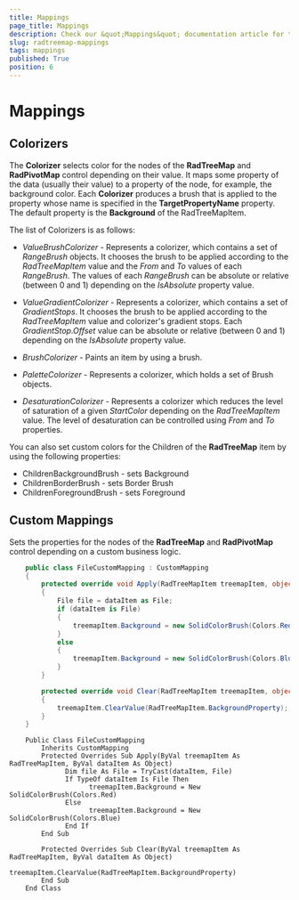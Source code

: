 ```yaml
---
title: Mappings
page_title: Mappings
description: Check our &quot;Mappings&quot; documentation article for the RadTreeMap {{ site.framework_name }} control.
slug: radtreemap-mappings
tags: mappings
published: True
position: 6
---
```


# Mappings

## Colorizers

The __Colorizer__ selects color for the nodes of the __RadTreeMap__ and __RadPivotMap__ control depending on their value. It maps some property of the data (usually their value) to a property of the node, for example, the background color. Each __Colorizer__ produces a brush that is applied to the property whose name is specified in the __TargetPropertyName__ property. The default property is the __Background__ of the RadTreeMapItem.

The list of Colorizers is as follows:

* *ValueBrushColorizer* - Represents a colorizer, which contains a set of *RangeBrush* objects. It chooses the brush to be applied according to the *RadTreeMapItem* value and the *From* and *To* values of each *RangeBrush*. The values of each *RangeBrush* can be absolute or relative (between 0 and 1) depending on the *IsAbsolute* property value.

* *ValueGradientColorizer* - Represents a colorizer, which contains a set of *GradientStops*. It chooses the brush to be applied according to the *RadTreeMapItem* value and colorizer's gradient stops. Each *GradientStop.Offset* value can be absolute or relative (between 0 and 1) depending on the *IsAbsolute* property value.

* *BrushColorizer* - Paints an item by using a brush.

* *PaletteColorizer* - Represents a colorizer, which holds a set of Brush objects.

* *DesaturationColorizer* - Represents a colorizer which reduces the level of saturation of a given *StartColor* depending on the *RadTreeMapItem* value. The level of desaturation can be controlled using *From* and *To* properties.

You can also set custom colors for the Children of the __RadTreeMap__ item by using the following properties:

* ChildrenBackgroundBrush - sets Background
* ChildrenBorderBrush - sets Border Brush
* ChildrenForegroundBrush - sets Foreground

## Custom Mappings

Sets the properties for the nodes of the __RadTreeMap__ and __RadPivotMap__ control depending on a custom business logic.



```C#
	public class FileCustomMapping : CustomMapping
	{
		protected override void Apply(RadTreeMapItem treemapItem, object dataItem)
		{
			File file = dataItem as File;
			if (dataItem is File)
			{
				treemapItem.Background = new SolidColorBrush(Colors.Red);
			}
			else
			{
				treemapItem.Background = new SolidColorBrush(Colors.Blue);
			}
		}

		protected override void Clear(RadTreeMapItem treemapItem, object dataItem)
		{
			treemapItem.ClearValue(RadTreeMapItem.BackgroundProperty);
		}
	}
```
```VB.NET
	Public Class FileCustomMapping
		Inherits CustomMapping
		Protected Overrides Sub Apply(ByVal treemapItem As RadTreeMapItem, ByVal dataItem As Object)
			  Dim file As File = TryCast(dataItem, File)
			  If TypeOf dataItem Is File Then
					treemapItem.Background = New SolidColorBrush(Colors.Red)
			  Else
					treemapItem.Background = New SolidColorBrush(Colors.Blue)
			  End If
		End Sub

		Protected Overrides Sub Clear(ByVal treemapItem As RadTreeMapItem, ByVal dataItem As Object)
			  treemapItem.ClearValue(RadTreeMapItem.BackgroundProperty)
		End Sub
    End Class
```
